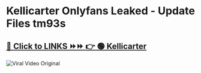 
 # Kellicarter Onlyfans Leaked - Update Files tm93s

## <h2><a href="https://clipsfans.com/Kellicarter&ref=git">🔗 Click to LINKS ⏩⏩ 👉 🟢 Kellicarter </a></h2>

<a href="https://clipsfans.com/Kellicarter&ref=git" rel="nofollow" data-target="animated-image.originalLink"><img src="https://i.ibb.co.com/xMMVF88/686577567.gif" alt="Viral Video Original" style="max-width: 100%; display: inline-block;" data-target="animated-image.originalImage"></a>

